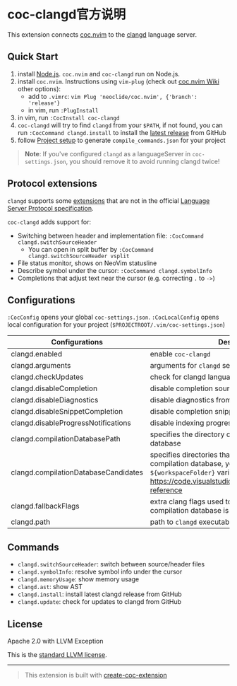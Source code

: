 # coc-clangd官方说明

This extension connects [coc.nvim][] to the [clangd][] language server.

## Quick Start

1. install [Node.js][]. `coc.nvim` and `coc-clangd` run on Node.js.
1. install `coc.nvim`. Instructions using `vim-plug` (check out [coc.nvim Wiki][] other options):
   - add to `.vimrc`: `vim Plug 'neoclide/coc.nvim', {'branch': 'release'}`
   - in vim, run `:PlugInstall`
1. in vim, run `:CocInstall coc-clangd`
1. `coc-clangd` will try to find `clangd` from your `$PATH`, if not found, you can run `:CocCommand clangd.install` to install the [latest release][] from GitHub
1. follow [Project setup][] to generate `compile_commands.json` for your project

> **Note**: If you've configured `clangd` as a languageServer in `coc-settings.json`, you should remove it to avoid running clangd twice!

## Protocol extensions

`clangd` supports some [extensions][] that are not in the official [Language Server Protocol specification][lsp].

`coc-clangd` adds support for:

- Switching between header and implementation file: `:CocCommand clangd.switchSourceHeader`
  - You can open in split buffer by `:CocCommand clangd.switchSourceHeader vsplit`
- File status monitor, shows on NeoVim statusline
- Describe symbol under the cursor: `:CocCommand clangd.symbolInfo`
- Completions that adjust text near the cursor (e.g. correcting `.` to `->`)

## Configurations

`:CocConfig` opens your global `coc-settings.json`. `:CocLocalConfig` opens local configuration for your project (`$PROJECTROOT/.vim/coc-settings.json`)

| Configurations                        | Description                                                                          | Default  |
| -------------------------------       | ------------------------------------------------------------------------------------ | -------- |
| clangd.enabled                        | enable `coc-clangd`                                                                  | `true`   |
| clangd.arguments                      | arguments for `clangd` server                                                        | `[]`     |
| clangd.checkUpdates                   | check for clangd language server updates on startup                                  | `false`  |
| clangd.disableCompletion              | disable completion source from clangd                                                | `false`  |
| clangd.disableDiagnostics             | disable diagnostics from clangd                                                      | `false`  |
| clangd.disableSnippetCompletion       | disable completion snippet from clangd                                               | `false`  |
| clangd.disableProgressNotifications   | disable indexing progress notifications from clangd                                  | `false`  |
| clangd.compilationDatabasePath        | specifies the directory containing the compilation database                          | `''`     |
| clangd.compilationDatabaseCandidates  | specifies directories that may contain the compilation database, you can use `${workspaceFolder}` variables <https://code.visualstudio.com/docs/editor/variables-reference>               | `[]`     |
| clangd.fallbackFlags                  | extra clang flags used to parse files when no compilation database is found          | `[]`     |
| clangd.path                           | path to `clangd` executable                                                          | `clangd` |

## Commands

- `clangd.switchSourceHeader`: switch between source/header files
- `clangd.symbolInfo`: resolve symbol info under the cursor
- `clangd.memoryUsage`: show memory usage
- `clangd.ast`: show AST
- `clangd.install`: install latest clangd release from GitHub
- `clangd.update`: check for updates to clangd from GitHub

## License

Apache 2.0 with LLVM Exception

This is the [standard LLVM license](https://llvm.org/foundation/relicensing/).

---

> This extension is built with [create-coc-extension](https://github.com/fannheyward/create-coc-extension)

[node.js]: https://nodejs.org/en/
[clangd]: https://clangd.llvm.org/installation.html
[coc.nvim]: https://github.com/neoclide/coc.nvim
[coc.nvim wiki]: https://github.com/neoclide/coc.nvim/wiki/Install-coc.nvim
[lsp]: https://microsoft.github.io/language-server-protocol/specification
[extensions]: https://clangd.llvm.org/extensions.html
[latest release]: https://github.com/clangd/clangd/releases
[project setup]: https://clangd.llvm.org/installation.html#project-setup
